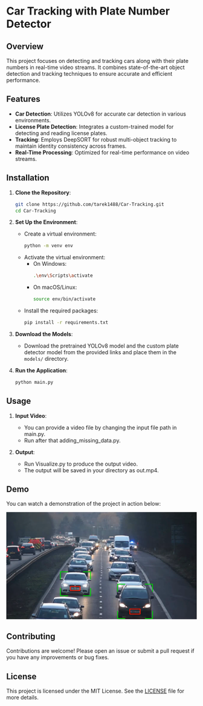 # Car Tracking with Plate Number Detector

## Overview

This project focuses on detecting and tracking cars along with their plate numbers in real-time video streams. It combines state-of-the-art object detection and tracking techniques to ensure accurate and efficient performance.

## Features

- **Car Detection**: Utilizes YOLOv8 for accurate car detection in various environments.
- **License Plate Detection**: Integrates a custom-trained model for detecting and reading license plates.
- **Tracking**: Employs DeepSORT for robust multi-object tracking to maintain identity consistency across frames.
- **Real-Time Processing**: Optimized for real-time performance on video streams.

## Installation

1. **Clone the Repository**:
    ```bash
    git clone https://github.com/tarek1488/Car-Tracking.git
    cd Car-Tracking
    ```

2. **Set Up the Environment**:
    - Create a virtual environment:
        ```bash
        python -m venv env
        ```
    - Activate the virtual environment:
        - On Windows:
            ```bash
            .\env\Scripts\activate
            ```
        - On macOS/Linux:
            ```bash
            source env/bin/activate
            ```
    - Install the required packages:
        ```bash
        pip install -r requirements.txt
        ```

3. **Download the Models**:
    - Download the pretrained YOLOv8 model and the custom plate detector model from the provided links and place them in the `models/` directory.

4. **Run the Application**:
    ```bash
    python main.py
    ```

## Usage

1. **Input Video**:
   - You can provide a video file by changing the input file path in main.py.
   - Run after that adding_missing_data.py.

2. **Output**:
   - Run Visualize.py to produce the output video.
   - The output will be saved in your directory as out.mp4.

## Demo

You can watch a demonstration of the project in action below:

[![Car Tracking with Plate Number Detector](Capture.png)](https://youtu.be/FRM_TJaJS7M)

## Contributing

Contributions are welcome! Please open an issue or submit a pull request if you have any improvements or bug fixes.

## License

This project is licensed under the MIT License. See the [LICENSE](LICENSE) file for more details.
